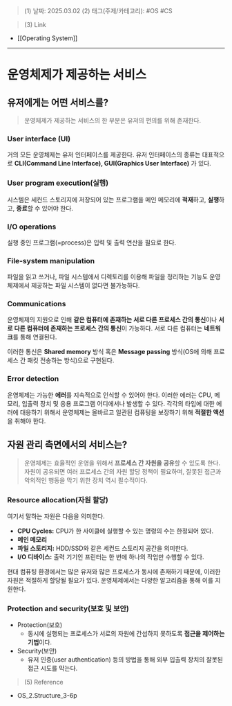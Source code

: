>(1) 날짜: 2025.03.02
>(2) 태그(주제/카테고리): #OS #CS

>(3) Link
- [[Operating System]]
---

# 운영체제가 제공하는 서비스
## 유저에게는 어떤 서비스를?
>운영체제가 제공하는 서비스의 한 부분은 유저의 편의를 위해 존재한다.
### User interface (UI)
거의 모든 운영체제는 유저 인터페이스를 제공한다. 유저 인터페이스의 종류는 대표적으로 **CLI(Command Line Interface), GUI(Graphics User Interface)** 가 있다.
### User program execution(실행)
시스템은 세컨드 스토리지에 저장되어 있는 프로그램을 메인 메모리에 **적재**하고, **실행**하고, **종료**할 수 있어야 한다.
### I/O operations
실행 중인 프로그램(=process)은 입력 및 출력 연산을 필요로 한다. 
### File-system manipulation
파일을 읽고 쓰거나, 파일 시스템에서 디렉토리를 이용해 파일을 정리하는 기능도 운영체제에서 제공하는 파일 시스템이 없다면 불가능하다.
### Communications
운영체제의 지원으로 인해 **같은 컴퓨터에 존재하는 서로 다른 프로세스 간의 통신**이나 **서로 다른 컴퓨터에 존재하는 프로세스 간의 통신**이 가능하다. 서로 다른 컴퓨터는 **네트워크**를 통해 연결된다.

이러한 통신은 **Shared memory** 방식 혹은 **Message passing** 방식(OS에 의해 프로세스 간 패킷 전송하는 방식)으로 구현된다.
### Error detection
운영체제는 가능한 **에러**를 지속적으로 인식할 수 있어야 한다. 이러한 에러는 CPU, 메모리, 입출력 장치 및 응용 프로그램 어디에서나 발생할 수 있다.
각각의 타입에 대한 에러에 대응하기 위해서 운영체제는 올바르고 일관된 컴퓨팅을 보장하기 위해 **적절한 액션**을 취해야 한다.
## 자원 관리 측면에서의 서비스는?
>운영체제는 효율적인 운영을 위해서 **프로세스 간 자원을 공유**할 수 있도록 한다. 자원이 공유되면 여러 프로세스 간의 자원 할당 정책이 필요하며, 잘못된 접근과 악의적인 행동을 막기 위한 장치 역시 필수적이다.
### Resource allocation(자원 할당)
여기서 말하는 자원은 다음을 의미한다.
- **CPU Cycles:** CPU가 한 사이클에 실행할 수 있는 명령의 수는 한정되어 있다.
- **메인 메모리**
- **파일 스토리지:** HDD/SSD와 같은 세컨드 스토리지 공간을 의미한다.
- **I/O 디바이스:** 출력 기기인 프린터는 한 번에 하나의 작업만 수행할 수 있다.

현대 컴퓨팅 환경에서는 많은 유저와 많은 프로세스가 동시에 존재하기 때문에, 이러한 자원은 적절하게 할당될 필요가 있다. 운영체제에서는 다양한 알고리즘을 통해 이를 지원한다.
### Protection and security(보호 및 보안)
- Protection(보호)
	- 동시에 실행되는 프로세스가 서로의 자원에 간섭하지 못하도록 **접근을 제어하는 기법**이다.
- Security(보안)
	- 유저 인증(user authentication) 등의 방법을 통해 외부 입출력 장치의 잘못된 접근 시도를 막는다.

>(5) Reference
- OS_2.Structure_3-6p
